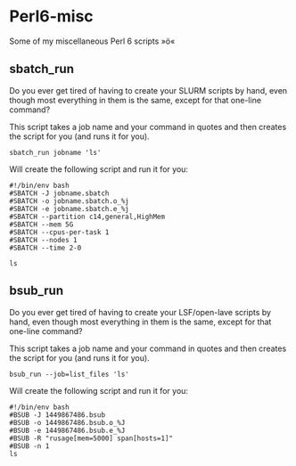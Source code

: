 # Perl6-misc
Some of my miscellaneous Perl 6 scripts »ö« 

## sbatch_run 

Do you ever get tired of having to create your SLURM scripts by hand, even though most everything in them is the same, except for that one-line command?

This script takes a job name and your command in quotes and then creates the script for you (and runs it for you).

    sbatch_run jobname 'ls'

Will create the following script and run it for you:

    #!/bin/env bash
    #SBATCH -J jobname.sbatch
    #SBATCH -o jobname.sbatch.o_%j
    #SBATCH -e jobname.sbatch.e_%j
    #SBATCH --partition c14,general,HighMem
    #SBATCH --mem 5G
    #SBATCH --cpus-per-task 1
    #SBATCH --nodes 1
    #SBATCH --time 2-0

    ls

## bsub_run 

Do you ever get tired of having to create your LSF/open-lave scripts by hand, even though most everything in them is the same, except for that one-line command?

This script takes a job name and your command in quotes and then creates the script for you (and runs it for you).

    bsub_run --job=list_files 'ls'

Will create the following script and run it for you:

    #!/bin/env bash
    #BSUB -J 1449867486.bsub
    #BSUB -o 1449867486.bsub.o_%J
    #BSUB -e 1449867486.bsub.e_%J
    #BSUB -R "rusage[mem=5000] span[hosts=1]"
    #BSUB -n 1
    ls
